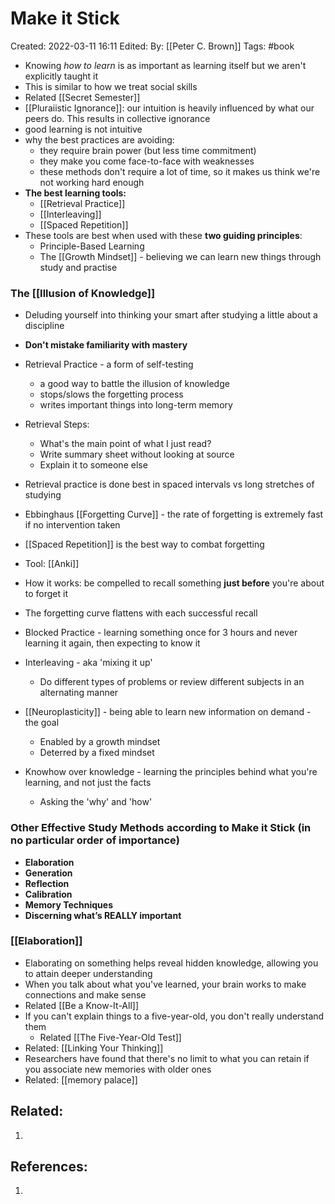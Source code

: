 # Make it Stick
Created: 2022-03-11 16:11
Edited: 
By: [[Peter C. Brown]]
Tags: #book 

- Knowing *how to learn* is as important as learning itself but we aren't explicitly taught it
- This is similar to how we treat social skills
- Related [[Secret Semester]]
- [[Pluraiistic Ignorance]]: our intuition is heavily influenced by what our peers do. This results in collective ignorance
- good learning is not intuitive
- why the best practices are avoiding:
	- they require brain power (but less time commitment)
	- they make you come face-to-face with weaknesses
	- these methods don't require a lot of time, so it makes us think we're not working hard enough
- **The best learning tools:**
	- [[Retrieval Practice]]
	- [[Interleaving]]
	- [[Spaced Repetition]]
- These tools are best when used with these **two guiding principles**:
	- Principle-Based Learning
	- The [[Growth Mindset]] - believing we can learn new things through study and practise

### **The [[Illusion of Knowledge]]**
- Deluding yourself into thinking your smart after studying a little about a discipline
- **Don't mistake familiarity with mastery**

- Retrieval Practice - a form of self-testing
	- a good way to battle the illusion of knowledge
	- stops/slows the forgetting process
	- writes important things into long-term memory
- Retrieval Steps:
	- What's the main point of what I just read?
	- Write summary sheet without looking at source
	- Explain it to someone else
- Retrieval practice is done best in spaced intervals vs long stretches of studying

- Ebbinghaus [[Forgetting Curve]] - the rate of forgetting is extremely fast if no intervention taken
- [[Spaced Repetition]] is the best way to combat forgetting
- Tool: [[Anki]]
- How it works: be compelled to recall something **just before** you're about to forget it
- The forgetting curve flattens with each successful recall

- Blocked Practice - learning something once for 3 hours and never learning it again, then expecting to know it

- Interleaving - aka 'mixing it up'
	- Do different types of problems or review different subjects in an alternating manner
- [[Neuroplasticity]] - being able to learn new information on demand - the goal
	- Enabled by a growth mindset
	- Deterred by a fixed mindset
- Knowhow over knowledge - learning the principles behind what you're learning, and not just the facts
	- Asking the 'why' and 'how'

### **Other Effective Study Methods according to Make it Stick (in no particular order of importance)**

-   **Elaboration**
-   **Generation**
-   **Reflection**
-   **Calibration**
-   **Memory Techniques**
-   **Discerning what’s REALLY important**

### [[Elaboration]]
- Elaborating on something helps reveal hidden knowledge, allowing you to attain deeper understanding
- When you talk about what you've learned, your brain works to make connections and make sense
- Related [[Be a Know-It-All]]
- If you can't explain things to a five-year-old, you don't really understand them
	- Related [[The Five-Year-Old Test]]
- Related: [[Linking Your Thinking]]
- Researchers have found that there's no limit to what you can retain if you associate new memories with older ones
- Related: [[memory palace]]

## Related:
1. 

## References:
1. 